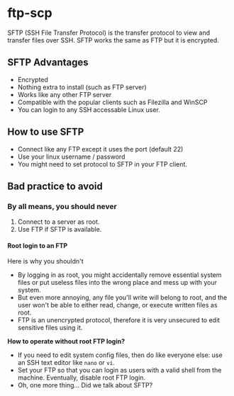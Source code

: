 # ftp-scp

SFTP \(SSH File Transfer Protocol\) is the transfer protocol to view and transfer files over SSH. SFTP works the same as FTP but it is encrypted.

## SFTP Advantages

* Encrypted
* Nothing extra to install \(such as FTP server\)
* Works like any other FTP server
* Compatible with the popular clients such as Filezilla and WinSCP
* You can login to any SSH accessable Linux user.

## How to use SFTP

* Connect like any FTP except it uses the port \(default 22\)
* Use your linux username / password
* You might need to set protocol to SFTP in your FTP client.

## Bad practice to avoid

### By all means, you should **never**

1. Connect to a server as root.
2. Use FTP if SFTP is available.

#### Root login to an FTP

Here is why you shouldn't

* By logging in as root, you might accidentally remove essential system files or put useless files into the wrong place and mess up with your system.
* But even more annoying, any file you'll write will belong to root, and the user won't be able to either read, change, or execute written files as root.
* FTP is an unencrypted protocol, therefore it is very unsecured to edit sensitive files using it.

**How to operate without root FTP login?**

* If you need to edit system config files, then do like everyone else: use an SSH text editor like `nano` or `vi`.
* Set your FTP so that you can login as users with a valid shell from the machine. Eventually, disable root FTP login.
* Oh, one more thing... Did we talk about SFTP?
